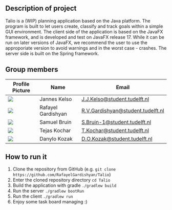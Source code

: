 ## Description of project

Talio is a (WIP) planning application based on the Java platform. The program is built to let users create, classify and track goals within a simple GUI environment. The client side of the application is based on the JavaFX framework, and is developed and test on JavaFX release 17. While it can be run on later versions of JavaFX, we recommend the user to use the approporiate version to avoid warnings and in the worst case - crashes. The server side is built on the Spring framework. 


## Group members

| Profile Picture                                                                                    | Name               | Email                             |
|----------------------------------------------------------------------------------------------------|--------------------|-----------------------------------|
| ![](https://secure.gravatar.com/avatar/7b6b09bd1048ac5c9023afa4530bd063?s=800&d=identicon&size=50) | Jannes Kelso       | J.J.Kelso@student.tudelft.nl      |
| ![](https://avatars.githubusercontent.com/u/13188514?v=4&size=50)                                  | Rafayel Gardishyan | R.V.Gardishyan@student.tudelft.nl |
| ![](https://avatars.githubusercontent.com/u/67058024?v=4&size=50)                                  | Samuel Bruin       | S.Bruin-1@student.tudelft.nl      |
| ![](https://secure.gravatar.com/avatar/7ad8951e30e97a5d081d4e5ed8a9183c?s=192&d=identicon&size=50) | Tejas Kochar       | T.Kochar@student.tudelft.nl       |
| ![](https://secure.gravatar.com/avatar/e60d272ceff2839cdd40cf2b8ef01984?s=800&d=identicon&size=50) | Danylo Kozak       | D.O.Kozak@student.tudelft.nl      |


<!-- Instructions (remove once assignment has been completed -->
<!-- - Add (only!) your own name to the table above (use Markdown formatting) -->
<!-- - Mention your *student* email address -->
<!-- - Preferably add a recognizable photo, otherwise add your GitLab photo -->
<!-- - (please make sure the photos have the same size (50x50 pixels)) --> 

## How to run it
1. Clone the repository from GitHub (e.g. `git clone https://github.com/RafayelGardishyan/Talio`)
1. Enter the cloned repository directory `cd Talio`
1. Build the application with gradle `./gradlew build`
1. Run the server `./gradlew bootRun`
1. Run the client `./gradlew run`
1. Enjoy some task board managing :)
